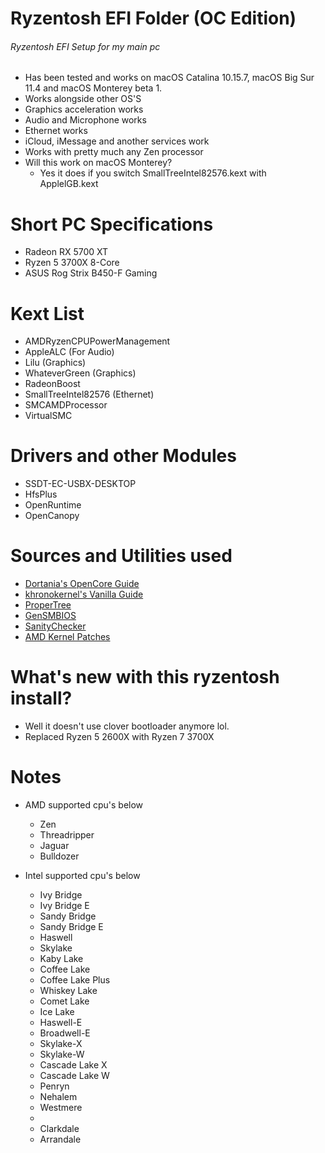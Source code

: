 # Ryzentosh EFI Folder (OC Edition)
###### Ryzentosh EFI Setup for my main pc
- Has been tested and works on macOS Catalina 10.15.7, macOS Big Sur 11.4 and macOS Monterey beta 1.
- Works alongside other OS'S
- Graphics acceleration works
- Audio and Microphone works
- Ethernet works
- iCloud, iMessage and another services work
- Works with pretty much any Zen processor
- Will this work on macOS Monterey?
  - Yes it does if you switch SmallTreeIntel82576.kext with ApplelGB.kext

# Short PC Specifications
- Radeon RX 5700 XT
- Ryzen 5 3700X 8-Core
- ASUS Rog Strix B450-F Gaming

# Kext List
- AMDRyzenCPUPowerManagement
- AppleALC (For Audio)
- Lilu (Graphics)
- WhateverGreen (Graphics)
- RadeonBoost
- SmallTreeIntel82576 (Ethernet)
- SMCAMDProcessor
- VirtualSMC

# Drivers and other Modules
- SSDT-EC-USBX-DESKTOP
- HfsPlus
- OpenRuntime
- OpenCanopy

# Sources and Utilities used
- [Dortania's OpenCore Guide](https://dortania.github.io/OpenCore-Install-Guide/)
- [khronokernel's Vanilla Guide](https://khronokernel-2.gitbook.io/opencore-vanilla-desktop-guide/)
- [ProperTree](https://github.com/corpnewt/ProperTree)
- [GenSMBIOS](https://github.com/corpnewt/GenSMBIOS)
- [SanityChecker](https://opencore.slowgeek.com/)
- [AMD Kernel Patches](https://github.com/AMD-OSX/AMD_Vanilla/tree/opencore)
# What's new with this ryzentosh install?
- Well it doesn't use clover bootloader anymore lol.
- Replaced Ryzen 5 2600X with Ryzen 7 3700X


# Notes
- AMD supported cpu's below
  - Zen
  - Threadripper
  - Jaguar
  - Bulldozer

- Intel supported cpu's below
  - Ivy Bridge
  - Ivy Bridge E
  - Sandy Bridge
  - Sandy Bridge E
  - Haswell
  - Skylake
  - Kaby Lake
  - Coffee Lake
  - Coffee Lake Plus
  - Whiskey Lake
  - Comet Lake
  - Ice Lake
  - Haswell-E
  - Broadwell-E
  - Skylake-X
  - Skylake-W
  - Cascade Lake X
  - Cascade Lake W
  - Penryn
  - Nehalem
  - Westmere
  - 
  - Clarkdale
  - Arrandale
